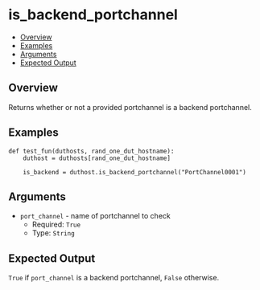 # is_backend_portchannel

- [Overview](#overview)
- [Examples](#examples)
- [Arguments](#arguments)
- [Expected Output](#expected-output)

## Overview
Returns whether or not a provided portchannel is a backend portchannel.

## Examples
```
def test_fun(duthosts, rand_one_dut_hostname):
    duthost = duthosts[rand_one_dut_hostname]

    is_backend = duthost.is_backend_portchannel("PortChannel0001")
```

## Arguments
- `port_channel` - name of portchannel to check
    - Required: `True`
    - Type: `String`

## Expected Output
`True` if `port_channel` is a backend portchannel, `False` otherwise.
